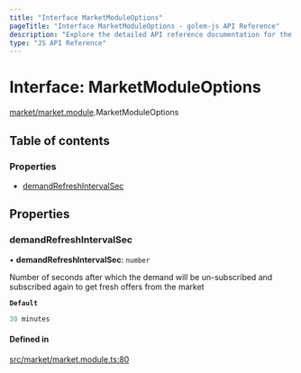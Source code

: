 ```yaml
---
title: "Interface MarketModuleOptions"
pageTitle: "Interface MarketModuleOptions - golem-js API Reference"
description: "Explore the detailed API reference documentation for the Interface MarketModuleOptions within the golem-js SDK for the Golem Network."
type: "JS API Reference"
---
```

# Interface: MarketModuleOptions

[market/market.module](../modules/market_market_module).MarketModuleOptions

## Table of contents

### Properties

- [demandRefreshIntervalSec](market_market_module.MarketModuleOptions#demandrefreshintervalsec)

## Properties

### demandRefreshIntervalSec

• **demandRefreshIntervalSec**: `number`

Number of seconds after which the demand will be un-subscribed and subscribed again to get fresh
offers from the market

**`Default`**

```ts
30 minutes
```

#### Defined in

[src/market/market.module.ts:80](https://github.com/golemfactory/golem-js/blob/ed1cf1df/src/market/market.module.ts#L80)
